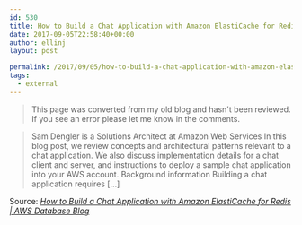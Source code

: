 ```yaml
---
id: 530
title: How to Build a Chat Application with Amazon ElastiCache for Redis | AWS Database Blog
date: 2017-09-05T22:58:40+00:00
author: ellinj
layout: post

permalink: /2017/09/05/how-to-build-a-chat-application-with-amazon-elasticache-for-redis-aws-database-blog/
tags:
  - external
---
```


>This page was converted from my old blog and hasn't been reviewed. If you see an error please let me know in the comments.


> Sam Dengler is a Solutions Architect at Amazon Web Services In this blog post, we review concepts and architectural patterns relevant to a chat application. We also discuss implementation details for a chat client and server, and instructions to deploy a sample chat application into your AWS account. Background information Building a chat application requires […]

Source: _[How to Build a Chat Application with Amazon ElastiCache for Redis | AWS Database Blog](https://aws.amazon.com/blogs/database/how-to-build-a-chat-application-with-amazon-elasticache-for-redis/)_